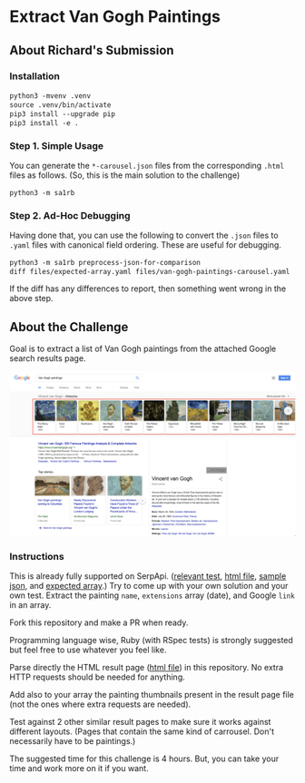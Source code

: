 # Extract Van Gogh Paintings

## About Richard's Submission

### Installation

```
python3 -mvenv .venv
source .venv/bin/activate
pip3 install --upgrade pip
pip3 install -e .
```

### Step 1. Simple Usage

You can generate the `*-carousel.json` files from the corresponding `.html` files as follows.
(So, this is the main solution to the challenge)
```
python3 -m sa1rb
```

### Step 2. Ad-Hoc Debugging

Having done that, you can use the following to convert the `.json` files to `.yaml` files with canonical field ordering.  These are useful for debugging.
```
python3 -m sa1rb preprocess-json-for-comparison
diff files/expected-array.yaml files/van-gogh-paintings-carousel.yaml
```
If the diff has any differences to report, then something went wrong in the above step.


## About the Challenge

Goal is to extract a list of Van Gogh paintings from the attached Google search results page.

![Van Gogh paintings](https://github.com/serpapi/code-challenge/blob/master/files/van-gogh-paintings.png?raw=true "Van Gogh paintings")

### Instructions

This is already fully supported on SerpApi. ([relevant test], [html file], [sample json], and [expected array].)
Try to come up with your own solution and your own test.
Extract the painting `name`, `extensions` array (date), and Google `link` in an array.

Fork this repository and make a PR when ready.

Programming language wise, Ruby (with RSpec tests) is strongly suggested but feel free to use whatever you feel like.

Parse directly the HTML result page ([html file]) in this repository. No extra HTTP requests should be needed for anything.

[relevant test]: https://github.com/serpapi/test-knowledge-graph-desktop/blob/master/spec/knowledge_graph_claude_monet_paintings_spec.rb
[sample json]: https://raw.githubusercontent.com/serpapi/code-challenge/master/files/van-gogh-paintings.json
[html file]: https://raw.githubusercontent.com/serpapi/code-challenge/master/files/van-gogh-paintings.html
[expected array]: https://raw.githubusercontent.com/serpapi/code-challenge/master/files/expected-array.json

Add also to your array the painting thumbnails present in the result page file (not the ones where extra requests are needed). 

Test against 2 other similar result pages to make sure it works against different layouts. (Pages that contain the same kind of carrousel. Don't necessarily have to be paintings.)

The suggested time for this challenge is 4 hours. But, you can take your time and work more on it if you want.
